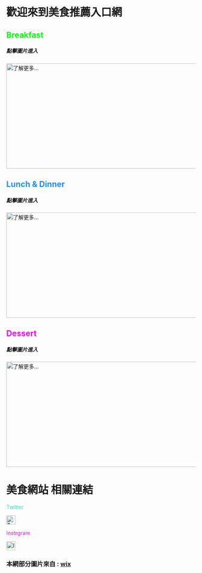 <html>
  <head>
    <style>
    .green-text {
      color:#00FF00;
    }
    .dodger-blue-text {
      color:#1E90FF;
    }
    .purple-text {
      color:#ff00ff;
    }
    .blue-text{
      color:#33ded3;
    }
    .pink-text{
      color:#f209f5;
    }
    </style>
  </head>


<h1> 歡迎來到美食推薦入口網 </h1><p>


<h2 class="green-text">    Breakfast   </h2>

<h5>點擊圖片進入</h5>
    <a href="https://gary7lu.github.io/Breakfast/">
 <img id="comp-ja6kq5fb3imgimage" style="width: 560px; height: 280px;" data-type="image"  src="https://static.wixstatic.com/media/01644db689fb4d349635ef847be71017.jpg/v1/fill/w_280,h_280,al_c,q_80,usm_0.66_1.00_0.01/Couple%20in%20a%20Kitchen.webp" title="了解更多..."></a><p>


<h2 class="dodger-blue-text">   Lunch & Dinner   </h2>

<h5>點擊圖片進入</h5>
    <a href="https://gary7lu.github.io/Cuisine/">
 <img id="comp-ja6kq5fb1imgimage" style="width: 560px; height: 280px;" data-type="image" src="https://static.wixstatic.com/media/3053efb8cad14b2188b48df41aa303cf.jpg/v1/fill/w_280,h_280,al_c,q_80,usm_0.66_1.00_0.01/Outside%20Dinner.webp" title="了解更多..."></a><p>


<h2 class="purple-text">      Dessert   </h2>

<h5>點擊圖片進入</h5>
    <a href="https://gary7lu.github.io/Dessert/"> 
  <img id="comp-ja6kq5fbimgimage" style="width: 560px; height: 280px;" data-type="image" src="https://static.wixstatic.com/media/a97347d205194af6b032e1efa1ade4b6.jpg/v1/fill/w_280,h_280,al_c,q_80,usm_0.66_1.00_0.01/Making%20Chocolates.webp" title="了解更多..."></a><p>

<h1>    美食網站 相關連結  </h1>


<p class="blue-text">   Twitter   </p>
<a href="https://twitter.com/twitterfood"> 
 <img id="comp-imw36oii1imageimageimage" alt="Twitter Social Icon" data-type="image" src="https://static.wixstatic.com/media/9c4b521dd2404cd5a05ed6115f3a0dc8.png/v1/fill/w_24,h_24,al_c,q_80,usm_0.66_1.00_0.01/9c4b521dd2404cd5a05ed6115f3a0dc8.webp"     style="width: 24px; height: 24px; "></a><p>


<p class="pink-text">   Instrgram   </p>
<a href ="https://www.instagram.com/love_food/"> 
 <img id="comp-imw36oii0imageimageimage" alt="Instagram Social Icon" data-type="image" src="https://static.wixstatic.com/media/8d6893330740455c96d218258a458aa4.png/v1/fill/w_24,h_24,al_c,q_80,usm_0.66_1.00_0.01/8d6893330740455c96d218258a458aa4.webp" style="width: 24px; height: 24px; "></a><p>
 

<h3> 本網部分圖片來自 : <a href="https://www.wix.com/"> wix </a></h3>


